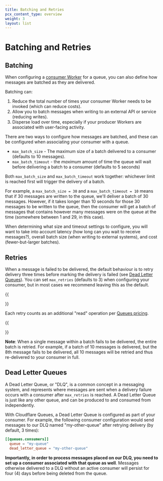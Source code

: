 ```yaml
---
title: Batching and Retries
pcx_content_type: overview
weight: 3
layout: list
---
```


# Batching and Retries

## Batching

When configuring a [consumer Worker](https://developers.cloudflare.com/queues/learning/how-queues-works#consumers) for a queue, you can also define how messages are batched as they are delivered.

Batching can:

1. Reduce the total number of times your consumer Worker needs to be invoked (which can reduce costs).
2. Allow you to batch messages when writing to an external API or service (reducing writes).
3. Disperse load over time, especially if your producer Workers are associated with user-facing activity.

There are two ways to configure how messages are batched, and these can be configured when associating your consumer with a queue.

* `max_batch_size` - The maximum size of a batch delivered to a consumer (defaults to 10 messages).
* `max_batch_timeout` - the _maximum_ amount of time the queue will wait before delivering a batch to a consumer (defaults to 5 seconds)

Both `max_batch_size` and `max_batch_timeout` work together: whichever limit is reached first will trigger the delivery of a batch.

For example, a `max_batch_size = 30` and a `max_batch_timeout = 10` means that if 30 messages are written to the queue, we'll deliver a batch of 30 messages. However, if it takes longer than 10 seconds for those 30 messages to be written to the queue, then the consumer will get a batch of messages that contains however many messages were on the queue at the time (somewhere between 1 and 29, in this case).

When determining what size and timeout settings to configure, you will want to take into account latency (how long can you wait to receive messages?), overall batch size (when writing to external systems), and cost (fewer-but-larger batches). 

## Retries

When a message is failed to be delivered, the default behaviour is to retry delivery three times before marking the delivery is failed (see [Dead Letter Queues](#dead-letter-queues)). You can set `max_retries` (defaults to 3) when configuring your consumer, but in most cases we recommend leaving this as the default.

{{<Aside type="note">}}

Each retry counts as an additional "read" operation per [Queues pricing](https://developers.cloudflare.com/queues/pricing).

{{</Aside>}}

**Note**: When a single message within a batch fails to be delivered, the entire batch is retried. For example, if a batch of 10 messages is delivered, but the 8th message fails to be delivered, all 10 messages will be retried and thus re-delivered to your consumer in full.

## Dead Letter Queues

A Dead Letter Queue, or "DLQ", is a common concept in a messaging system, and represents where messages are sent when a delivery failure occurs with a consumer after `max_retries` is reached. A Dead Letter Queue is just like any other queue, and can be produced to and consumed from independently. 

With Cloudflare Queues, a Dead Letter Queue is configured as part of your consumer. For example, the following consumer configuration would send messages to our DLQ named "my-other-queue" after retrying delivery (by default, 3 times):

```toml
[[queues.consumers]]
  queue = "my-queue"
  dead_letter_queue = "my-other-queue"
```

**Importantly, in order to process messages placed on our DLQ, you need to set up a consumer associated with that queue as well**. Messages otherwise delivered to a DLQ without an active consumer will persist for four (4) days before being deleted from the queue.
